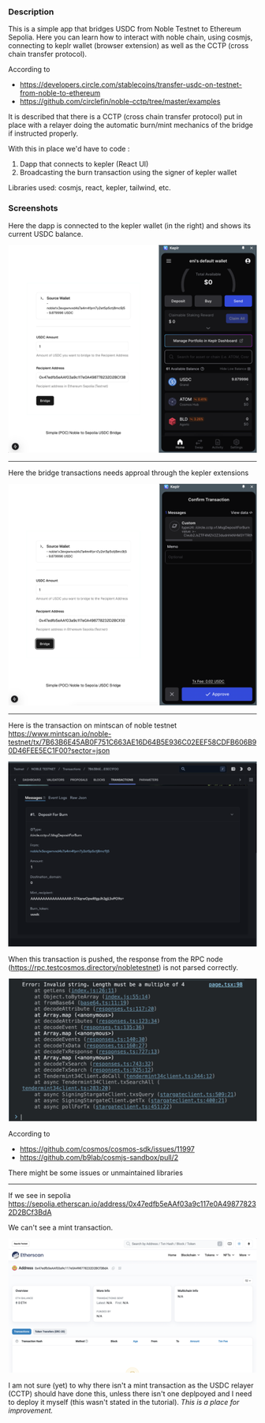 ### Description
This is a simple app that bridges USDC from Noble Testnet to Ethereum Sepolia. Here you can learn how to interact with noble chain, using cosmjs, connecting to keplr wallet (browser extension) as well as the CCTP (cross chain transfer protocol).

According to

- https://developers.circle.com/stablecoins/transfer-usdc-on-testnet-from-noble-to-ethereum
- https://github.com/circlefin/noble-cctp/tree/master/examples

It is described that there is a CCTP (cross chain transfer protocol) put in place with a relayer doing the automatic burn/mint mechanics of the bridge if instructed properly.

With this in place we'd have to code :

1. Dapp that connects to kepler (React UI)
2. Broadcasting the burn transaction using the signer of kepler wallet

Libraries used: cosmjs, react, kepler, tailwind, etc.

### Screenshots

Here the dapp is connected to the kepler wallet (in the right) and shows its current USDC balance.

![](images/bridge-1.png)

---

Here the bridge transactions needs approal through the kepler extensions

![](images/bridge-2.png)

---

Here is the transaction on mintscan of noble testnet
https://www.mintscan.io/noble-testnet/tx/7B63B6E45AB0F751C663AE16D64B5E936C02EEF58CDFB606B90D46FEE5EC1F00?sector=json

![](images/mintscan-1.png)

When this transaction is pushed, the response from the RPC node (https://rpc.testcosmos.directory/nobletestnet) is not parsed correctly.

![](images/error-1.png)

According to

- https://github.com/cosmos/cosmos-sdk/issues/11997
- https://github.com/b9lab/cosmjs-sandbox/pull/2

There might be some issues or unmaintained libraries

---

If we see in sepolia https://sepolia.etherscan.io/address/0x47edfb5eAAf03a9c117e0A498778232D2BCf3BdA

We can't see a mint transaction.

![](images/sepolia-1.png)

I am not sure (yet) to why there isn't a mint transaction as the USDC relayer (CCTP) should have done this, unless there isn't one deplpoyed and I need to deploy it myself (this wasn't stated in the tutorial).
_This is a place for improvement._
